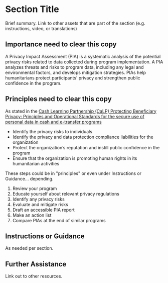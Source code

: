 # Section Title
Brief summary.
Link to other assets that are part of the section (e.g. instructions, video, or translations)

## Importance **need to clear this copy**
A Privacy Impact Assessment (PIA) is a systematic analysis of the potential privacy risks related to data collected during program implementation. A PIA analyzes threats and risks to program data, including any legal and environmental factors, and develops mitigation strategies. PIAs help humanitarians protect participants’ privacy and strengthen public confidence in the program.

## Principles **need to clear this copy**
As stated in the [Cash Learning Partnership (CaLP) Protecting Beneficiary Privacy: Principles and Operational Standards for the secure use of personal data in cash and e-transfer programs](https://www.calpnetwork.org/publication/protecting-beneficiary-privacy-principles-and-operational-standards-for-the-secure-use-of-personal-data-in-cash-and-e-transfer-programmes/)

- Identify the privacy risks to individuals
- Identify the privacy and data protection compliance liabilities for the organization
- Protect the organization’s reputation and instill public confidence in the program
- Ensure that the organization is promoting human rights in its humanitarian activities

These steps could be in "principles" or even under Instructions or Guidance... depending.
1. Review your program
2. Educate yourself about relevant privacy regulations
3. Identify any privacy risks
4. Evaluate and mitigate risks
5. Draft an accessible PIA report
6. Make an action list
7. Compare PIAs at the end of similar programs

## Instructions or Guidance
As needed per section.

## Further Assistance
Link out to other resources.
